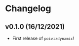 # Changelog

<!--next-version-placeholder-->

## v0.1.0 (16/12/2021)

- First release of `poivizdynamic`!


